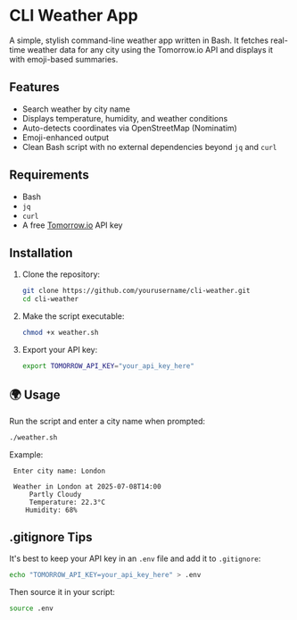 #  CLI Weather App

A simple, stylish command-line weather app written in Bash. It fetches real-time weather data for any city using the Tomorrow.io API and displays it with emoji-based summaries.

##  Features

-  Search weather by city name
-  Displays temperature, humidity, and weather conditions
-  Auto-detects coordinates via OpenStreetMap (Nominatim)
-  Emoji-enhanced output
-  Clean Bash script with no external dependencies beyond `jq` and `curl`

##  Requirements

- Bash
- `jq`
- `curl`
- A free [Tomorrow.io](https://www.tomorrow.io/) API key

##  Installation

1. Clone the repository:

   ```bash
   git clone https://github.com/yourusername/cli-weather.git
   cd cli-weather


2. Make the script executable:

   ```bash
   chmod +x weather.sh
   ```

3. Export your API key:

   ```bash
   export TOMORROW_API_KEY="your_api_key_here"
   ```

## 🌍 Usage

Run the script and enter a city name when prompted:

```bash
./weather.sh
```

Example:

```
 Enter city name: London

 Weather in London at 2025-07-08T14:00
     Partly Cloudy
     Temperature: 22.3°C
    Humidity: 68%
```

##  .gitignore Tips

It's best to keep your API key in an `.env` file and add it to `.gitignore`:

```bash
echo "TOMORROW_API_KEY=your_api_key_here" > .env
```

Then source it in your script:

```bash
source .env
```
